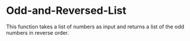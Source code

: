 # Odd-and-Reversed-List
This function takes a list of numbers as input and returns a list of the odd numbers in reverse order.
